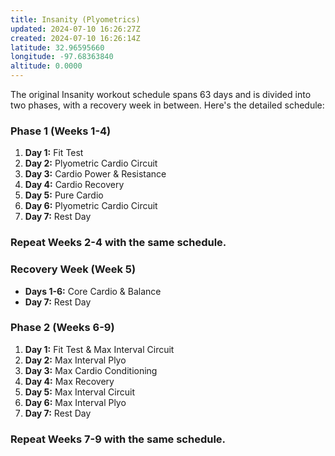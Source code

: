```yaml
---
title: Insanity (Plyometrics)
updated: 2024-07-10 16:26:27Z
created: 2024-07-10 16:26:14Z
latitude: 32.96595660
longitude: -97.68363840
altitude: 0.0000
---
```


The original Insanity workout schedule spans 63 days and is divided into two phases, with a recovery week in between. Here's the detailed schedule:

### Phase 1 (Weeks 1-4)
1. **Day 1:** Fit Test
2. **Day 2:** Plyometric Cardio Circuit
3. **Day 3:** Cardio Power & Resistance
4. **Day 4:** Cardio Recovery
5. **Day 5:** Pure Cardio
6. **Day 6:** Plyometric Cardio Circuit
7. **Day 7:** Rest Day

### Repeat Weeks 2-4 with the same schedule.

### Recovery Week (Week 5)
- **Days 1-6:** Core Cardio & Balance
- **Day 7:** Rest Day

### Phase 2 (Weeks 6-9)
1. **Day 1:** Fit Test & Max Interval Circuit
2. **Day 2:** Max Interval Plyo
3. **Day 3:** Max Cardio Conditioning
4. **Day 4:** Max Recovery
5. **Day 5:** Max Interval Circuit
6. **Day 6:** Max Interval Plyo
7. **Day 7:** Rest Day

### Repeat Weeks 7-9 with the same schedule.
